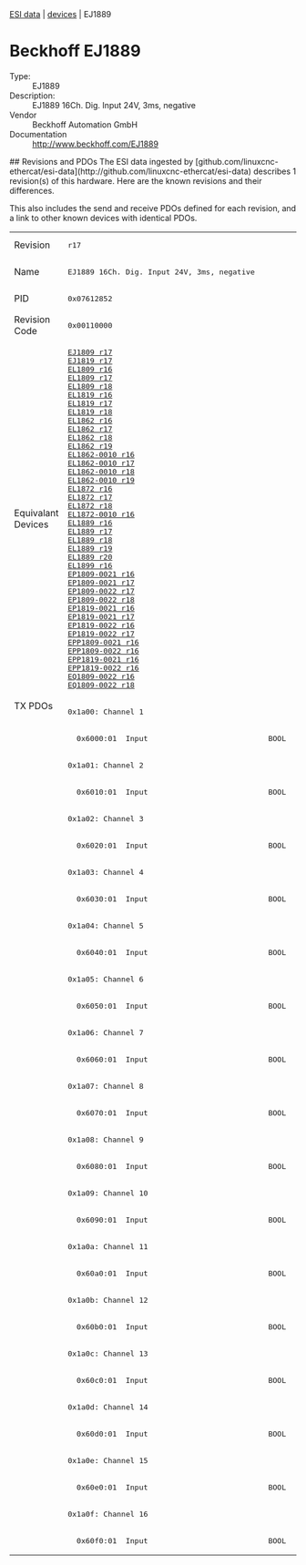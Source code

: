 <div class="nav"><a href="/esi-data">ESI data</a> | <a href="/esi-data/devices">devices</a> | EJ1889</div>

#  Beckhoff EJ1889

<dl>
  <dt>Type:</dt><dd>EJ1889</dd>
  <dt>Description:</dt><dd>EJ1889 16Ch. Dig. Input 24V, 3ms, negative</dd>
  <dt>Vendor</dt><dd>Beckhoff Automation GmbH</dd>
  <dt>Documentation</dt><dd><a href="http://www.beckhoff.com/EJ1889">http://www.beckhoff.com/EJ1889</a></dd>
</dl>
## Revisions and PDOs
The ESI data ingested by [github.com/linuxcnc-ethercat/esi-data](http://github.com/linuxcnc-ethercat/esi-data) describes 1 revision(s) of this hardware.  Here are the known revisions and their differences.

This also includes the send and receive PDOs defined for each revision, and a link to other known devices with identical PDOs.

<table>
<tr >
<td class="first">Revision</td>
<td ><pre>r17</pre></td>
</tr>
<tr >
<td class="first">Name</td>
<td ><pre>EJ1889 16Ch. Dig. Input 24V, 3ms, negative</pre></td>
</tr>
<tr >
<td class="first">PID</td>
<td ><pre>0x07612852</pre></td>
</tr>
<tr >
<td class="first">Revision Code</td>
<td ><pre>0x00110000</pre></td>
</tr>
<tr >
<td class="first">Equivalant Devices</td>
<td ><pre><a href="EJ1809">EJ1809 r17</a><br/><a href="EJ1819">EJ1819 r17</a><br/><a href="EL1809">EL1809 r16</a><br/><a href="EL1809">EL1809 r17</a><br/><a href="EL1809">EL1809 r18</a><br/><a href="EL1819">EL1819 r16</a><br/><a href="EL1819">EL1819 r17</a><br/><a href="EL1819">EL1819 r18</a><br/><a href="EL1862">EL1862 r16</a><br/><a href="EL1862">EL1862 r17</a><br/><a href="EL1862">EL1862 r18</a><br/><a href="EL1862">EL1862 r19</a><br/><a href="EL1862-0010">EL1862-0010 r16</a><br/><a href="EL1862-0010">EL1862-0010 r17</a><br/><a href="EL1862-0010">EL1862-0010 r18</a><br/><a href="EL1862-0010">EL1862-0010 r19</a><br/><a href="EL1872">EL1872 r16</a><br/><a href="EL1872">EL1872 r17</a><br/><a href="EL1872">EL1872 r18</a><br/><a href="EL1872-0010">EL1872-0010 r16</a><br/><a href="EL1889">EL1889 r16</a><br/><a href="EL1889">EL1889 r17</a><br/><a href="EL1889">EL1889 r18</a><br/><a href="EL1889">EL1889 r19</a><br/><a href="EL1889">EL1889 r20</a><br/><a href="EL1899">EL1899 r16</a><br/><a href="EP1809-0021">EP1809-0021 r16</a><br/><a href="EP1809-0021">EP1809-0021 r17</a><br/><a href="EP1809-0022">EP1809-0022 r17</a><br/><a href="EP1809-0022">EP1809-0022 r18</a><br/><a href="EP1819-0021">EP1819-0021 r16</a><br/><a href="EP1819-0021">EP1819-0021 r17</a><br/><a href="EP1819-0022">EP1819-0022 r16</a><br/><a href="EP1819-0022">EP1819-0022 r17</a><br/><a href="EPP1809-0021">EPP1809-0021 r16</a><br/><a href="EPP1809-0022">EPP1809-0022 r16</a><br/><a href="EPP1819-0021">EPP1819-0021 r16</a><br/><a href="EPP1819-0022">EPP1819-0022 r16</a><br/><a href="EQ1809-0022">EQ1809-0022 r16</a><br/><a href="EQ1809-0022">EQ1809-0022 r18</a></pre></td>
</tr>
<tr class="txpdo pdosection">
<td class="first" rowspan=32 valign=top>TX PDOs</td>
<td><pre>0x1a00: Channel 1</pre></td>
<td></td>
</tr>
<tr class="txpdo">
<td ><pre>  0x6000:01  Input                           BOOL</pre></td>
</tr>
<tr class="txpdo pdosection">
<td ><pre>0x1a01: Channel 2</pre></td>
</tr>
<tr class="txpdo">
<td ><pre>  0x6010:01  Input                           BOOL</pre></td>
</tr>
<tr class="txpdo pdosection">
<td ><pre>0x1a02: Channel 3</pre></td>
</tr>
<tr class="txpdo">
<td ><pre>  0x6020:01  Input                           BOOL</pre></td>
</tr>
<tr class="txpdo pdosection">
<td ><pre>0x1a03: Channel 4</pre></td>
</tr>
<tr class="txpdo">
<td ><pre>  0x6030:01  Input                           BOOL</pre></td>
</tr>
<tr class="txpdo pdosection">
<td ><pre>0x1a04: Channel 5</pre></td>
</tr>
<tr class="txpdo">
<td ><pre>  0x6040:01  Input                           BOOL</pre></td>
</tr>
<tr class="txpdo pdosection">
<td ><pre>0x1a05: Channel 6</pre></td>
</tr>
<tr class="txpdo">
<td ><pre>  0x6050:01  Input                           BOOL</pre></td>
</tr>
<tr class="txpdo pdosection">
<td ><pre>0x1a06: Channel 7</pre></td>
</tr>
<tr class="txpdo">
<td ><pre>  0x6060:01  Input                           BOOL</pre></td>
</tr>
<tr class="txpdo pdosection">
<td ><pre>0x1a07: Channel 8</pre></td>
</tr>
<tr class="txpdo">
<td ><pre>  0x6070:01  Input                           BOOL</pre></td>
</tr>
<tr class="txpdo pdosection">
<td ><pre>0x1a08: Channel 9</pre></td>
</tr>
<tr class="txpdo">
<td ><pre>  0x6080:01  Input                           BOOL</pre></td>
</tr>
<tr class="txpdo pdosection">
<td ><pre>0x1a09: Channel 10</pre></td>
</tr>
<tr class="txpdo">
<td ><pre>  0x6090:01  Input                           BOOL</pre></td>
</tr>
<tr class="txpdo pdosection">
<td ><pre>0x1a0a: Channel 11</pre></td>
</tr>
<tr class="txpdo">
<td ><pre>  0x60a0:01  Input                           BOOL</pre></td>
</tr>
<tr class="txpdo pdosection">
<td ><pre>0x1a0b: Channel 12</pre></td>
</tr>
<tr class="txpdo">
<td ><pre>  0x60b0:01  Input                           BOOL</pre></td>
</tr>
<tr class="txpdo pdosection">
<td ><pre>0x1a0c: Channel 13</pre></td>
</tr>
<tr class="txpdo">
<td ><pre>  0x60c0:01  Input                           BOOL</pre></td>
</tr>
<tr class="txpdo pdosection">
<td ><pre>0x1a0d: Channel 14</pre></td>
</tr>
<tr class="txpdo">
<td ><pre>  0x60d0:01  Input                           BOOL</pre></td>
</tr>
<tr class="txpdo pdosection">
<td ><pre>0x1a0e: Channel 15</pre></td>
</tr>
<tr class="txpdo">
<td ><pre>  0x60e0:01  Input                           BOOL</pre></td>
</tr>
<tr class="txpdo pdosection">
<td ><pre>0x1a0f: Channel 16</pre></td>
</tr>
<tr class="txpdo">
<td ><pre>  0x60f0:01  Input                           BOOL</pre></td>
</tr>
</table>

